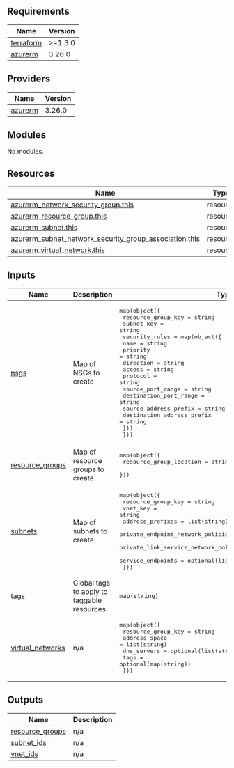 <!-- BEGINNING OF PRE-COMMIT-TERRAFORM DOCS HOOK -->
## Requirements

| Name | Version |
|------|---------|
| <a name="requirement_terraform"></a> [terraform](#requirement\_terraform) | >=1.3.0 |
| <a name="requirement_azurerm"></a> [azurerm](#requirement\_azurerm) | 3.26.0 |

## Providers

| Name | Version |
|------|---------|
| <a name="provider_azurerm"></a> [azurerm](#provider\_azurerm) | 3.26.0 |

## Modules

No modules.

## Resources

| Name | Type |
|------|------|
| [azurerm_network_security_group.this](https://registry.terraform.io/providers/hashicorp/azurerm/3.26.0/docs/resources/network_security_group) | resource |
| [azurerm_resource_group.this](https://registry.terraform.io/providers/hashicorp/azurerm/3.26.0/docs/resources/resource_group) | resource |
| [azurerm_subnet.this](https://registry.terraform.io/providers/hashicorp/azurerm/3.26.0/docs/resources/subnet) | resource |
| [azurerm_subnet_network_security_group_association.this](https://registry.terraform.io/providers/hashicorp/azurerm/3.26.0/docs/resources/subnet_network_security_group_association) | resource |
| [azurerm_virtual_network.this](https://registry.terraform.io/providers/hashicorp/azurerm/3.26.0/docs/resources/virtual_network) | resource |

## Inputs

| Name | Description | Type | Default | Required |
|------|-------------|------|---------|:--------:|
| <a name="input_nsgs"></a> [nsgs](#input\_nsgs) | Map of NSGs to create | <pre>map(object({<br>    resource_group_key = string<br>    subnet_key         = string<br>    security_rules = map(object({<br>      name                       = string<br>      priority                   = string<br>      direction                  = string<br>      access                     = string<br>      protocol                   = string<br>      source_port_range          = string<br>      destination_port_range     = string<br>      source_address_prefix      = string<br>      destination_address_prefix = string<br>    }))<br>  }))</pre> | n/a | yes |
| <a name="input_resource_groups"></a> [resource\_groups](#input\_resource\_groups) | Map of resource groups to create. | <pre>map(object({<br>    resource_group_location = string<br>  }))</pre> | n/a | yes |
| <a name="input_subnets"></a> [subnets](#input\_subnets) | Map of subnets to create. | <pre>map(object({<br>    resource_group_key                            = string<br>    vnet_key                                      = string<br>    address_prefixes                              = list(string)<br>    private_endpoint_network_policies_enabled     = optional(bool)<br>    private_link_service_network_policies_enabled = optional(bool)<br>    service_endpoints                             = optional(list(string))<br>  }))</pre> | n/a | yes |
| <a name="input_tags"></a> [tags](#input\_tags) | Global tags to apply to taggable resources. | `map(string)` | n/a | yes |
| <a name="input_virtual_networks"></a> [virtual\_networks](#input\_virtual\_networks) | n/a | <pre>map(object({<br>    resource_group_key = string<br>    address_space      = list(string)<br>    dns_servers        = optional(list(string))<br>    tags               = optional(map(string))<br>  }))</pre> | n/a | yes |

## Outputs

| Name | Description |
|------|-------------|
| <a name="output_resource_groups"></a> [resource\_groups](#output\_resource\_groups) | n/a |
| <a name="output_subnet_ids"></a> [subnet\_ids](#output\_subnet\_ids) | n/a |
| <a name="output_vnet_ids"></a> [vnet\_ids](#output\_vnet\_ids) | n/a |
<!-- END OF PRE-COMMIT-TERRAFORM DOCS HOOK -->
